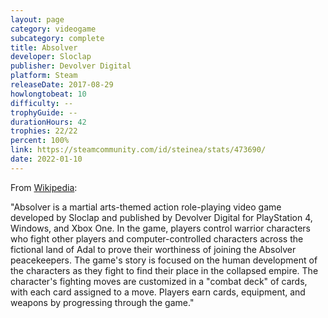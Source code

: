 ```yaml
---
layout: page
category: videogame
subcategory: complete
title: Absolver
developer: Sloclap
publisher: Devolver Digital
platform: Steam
releaseDate: 2017-08-29
howlongtobeat: 10
difficulty: --
trophyGuide: --
durationHours: 42
trophies: 22/22
percent: 100%
link: https://steamcommunity.com/id/steinea/stats/473690/
date: 2022-01-10
---
```


From [Wikipedia](https://en.wikipedia.org/wiki/Absolver):

"Absolver is a martial arts-themed action role-playing video game developed by Sloclap and published by Devolver Digital for PlayStation 4, Windows, and Xbox One. In the game, players control warrior characters who fight other players and computer-controlled characters across the fictional land of Adal to prove their worthiness of joining the Absolver peacekeepers. The game's story is focused on the human development of the characters as they fight to find their place in the collapsed empire. The character's fighting moves are customized in a "combat deck" of cards, with each card assigned to a move. Players earn cards, equipment, and weapons by progressing through the game."
